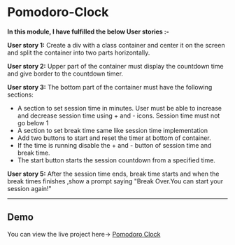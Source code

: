 # Pomodoro-Clock

<b>In this module, I have fulfilled the below User stories :-</b>

<b> User story 1:</b> Create a div with a class container and center it on the screen and split the container into two parts horizontally.

<b> User story 2:</b> Upper part of the container must display the countdown time and give border to the countdown timer.

<b> User story 3:</b> The bottom part of the container must have the following sections:

<ul>
<li> A section to set session time in minutes. User must be able to increase and decrease session time using + and - icons. Session time must not go below 1 </li>
<li> A section to set break time same like session time implementation </li>
<li> Add two buttons to start and reset the timer at bottom of container. </li>
<li> If the time is running disable the + and - button of session time and break time. </li>
<li> The start button starts the session countdown from a specified time. </li>
</ul>

<b> User story 5:</b>  After the session time ends, break time starts and when the break times finishes ,show a prompt saying "Break Over.You can start your session again!"
<hr>
<h2>Demo</h2>

You can view the live project here-> <a href="https://pomodoroclock-3p34g896sokhx7f0f1.web.codequotient.com/">Pomodoro Clock</a>  
